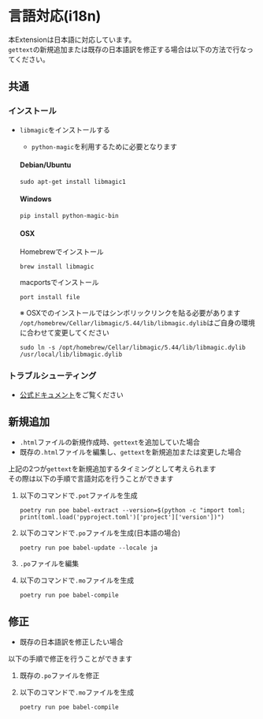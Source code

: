 # 言語対応(i18n)

本Extensionは日本語に対応しています。  
`gettext`の新規追加または既存の日本語訳を修正する場合は以下の方法で行なってください。

## 共通

### インストール

* `libmagic`をインストールする  
    * `python-magic`を利用するために必要となります

    #### Debian/Ubuntu
    ```
    sudo apt-get install libmagic1
    ```

    #### Windows
    ```
    pip install python-magic-bin
    ```

    #### OSX  
    Homebrewでインストール
    ```
    brew install libmagic
    ```
    macportsでインストール
    ```
    port install file
    ```  
    
    ※ OSXでのインストールではシンボリックリンクを貼る必要があります  
        `/opt/homebrew/Cellar/libmagic/5.44/lib/libmagic.dylib`はご自身の環境に合わせて変更してください
    ```
    sudo ln -s /opt/homebrew/Cellar/libmagic/5.44/lib/libmagic.dylib /usr/local/lib/libmagic.dylib
    ```

### トラブルシューティング

* [公式ドキュメント](https://pypi.org/project/python-magic/)をご覧ください

## 新規追加

* `.html`ファイルの新規作成時、`gettext`を追加していた場合
* 既存の`.html`ファイルを編集し、`gettext`を新規追加または変更した場合

上記の2つが`gettext`を新規追加するタイミングとして考えられます  
その際は以下の手順で言語対応を行うことができます

1. 以下のコマンドで`.pot`ファイルを生成
    ```
    poetry run poe babel-extract --version=$(python -c "import toml; print(toml.load('pyproject.toml')['project']['version'])")
    ```

2. 以下のコマンドで`.po`ファイルを生成(日本語の場合)
    ```
    poetry run poe babel-update --locale ja
    ```

3. `.po`ファイルを編集

4. 以下のコマンドで`.mo`ファイルを生成
    ```
    poetry run poe babel-compile
    ```

## 修正

* 既存の日本語訳を修正したい場合

以下の手順で修正を行うことができます

1. 既存の`.po`ファイルを修正

2. 以下のコマンドで`.mo`ファイルを生成
    ```
    poetry run poe babel-compile
    ```
